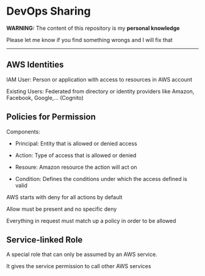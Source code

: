 # DevOps Sharing

**WARNING:** The content of this repository is my **personal knowledge**

Please let me know if you find something wrongs and I will fix that

---

## AWS Identities

IAM User: Person or application with access to resources in AWS account

Existing Users: Federated from directory or identity providers like Amazon, Facebook, Google,... (Cognito)

## Policies for Permission

Components: 

* Principal: Entity that is allowed or denied access

* Action: Type of access that is allowed or denied

* Resoure: Amazon resource the action will act on

* Condition: Defines the conditions under which the access defined is valid

AWS starts with deny for all actions by default

Allow must be present and no specific deny

Everything in request must match up a policy in order to be allowed

## Service-linked Role

A special role that can only be assumed by an AWS service. 

It gives the service permission to call other AWS services